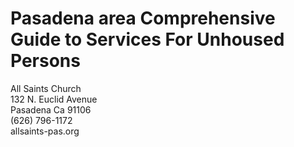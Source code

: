 # Pasadena area Comprehensive Guide to Services For Unhoused Persons

All Saints Church
<br />
132 N. Euclid Avenue
<br />
Pasadena Ca 91106
<br />
(626) 796-1172
<br />
allsaints-pas.org
